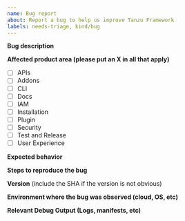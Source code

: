 ```yaml
---
name: Bug report
about: Report a bug to help us improve Tanzu Framework
labels: needs-triage, kind/bug
---
```


**Bug description**

**Affected product area (please put an X in all that apply)**

- [ ] APIs
- [ ] Addons
- [ ] CLI
- [ ] Docs
- [ ] IAM
- [ ] Installation
- [ ] Plugin
- [ ] Security
- [ ] Test and Release
- [ ] User Experience

**Expected behavior**

**Steps to reproduce the bug**

**Version** (include the SHA if the version is not obvious)

**Environment where the bug was observed (cloud, OS, etc)**

**Relevant Debug Output (Logs, manifests, etc)**
